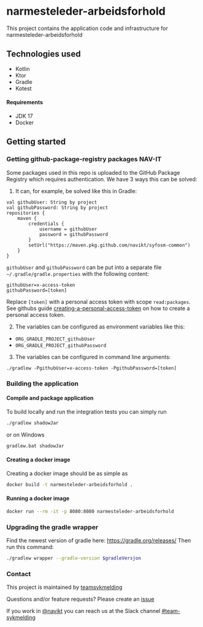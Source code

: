 # narmesteleder-arbeidsforhold
This project contains the application code and infrastructure for narmesteleder-arbeidsforhold

## Technologies used
* Kotlin
* Ktor
* Gradle
* Kotest

#### Requirements

* JDK 17
* Docker

## Getting started
### Getting github-package-registry packages NAV-IT
Some packages used in this repo is uploaded to the GitHub Package Registry which requires authentication. 
We have 3 ways this can be solved:

1. It can, for example, be solved like this in Gradle:
```
val githubUser: String by project
val githubPassword: String by project
repositories {
    maven {
        credentials {
            username = githubUser
            password = githubPassword
        }
        setUrl("https://maven.pkg.github.com/navikt/syfosm-common")
    }
}
```

`githubUser` and `githubPassword` can be put into a separate file `~/.gradle/gradle.properties` with the following content:

```                                                     
githubUser=x-access-token
githubPassword=[token]
```

Replace `[token]` with a personal access token with scope `read:packages`.
See githubs guide [creating-a-personal-access-token](https://docs.github.com/en/authentication/keeping-your-account-and-data-secure/creating-a-personal-access-token) on
how to create a personal access token.

2. The variables can be configured as environment variables like this:

* `ORG_GRADLE_PROJECT_githubUser`
* `ORG_GRADLE_PROJECT_githubPassword`

3. The variables can be configured in command line arguments:

```
./gradlew -PgithubUser=x-access-token -PgithubPassword=[token]
```

### Building the application
#### Compile and package application
To build locally and run the integration tests you can simply run 

``` bash
./gradlew shadowJar
``` 
or on Windows
``` bash
gradlew.bat shadowJar
``` 

#### Creating a docker image
Creating a docker image should be as simple as 
``` bash 
docker build -t narmesteleder-arbeidsforhold .
```

#### Running a docker image
``` bash 
docker run --rm -it -p 8080:8080 narmesteleder-arbeidsforhold
```

### Upgrading the gradle wrapper

Find the newest version of gradle here: https://gradle.org/releases/ Then run this command:

``` bash 
./gradlew wrapper --gradle-version $gradleVersjon
```

### Contact

This project is maintained by [teamsykmelding](CODEOWNERS)

Questions and/or feature requests? Please create an [issue](https://github.com/navikt/narmesteleder-arbeidsforhold/issues)

If you work in [@navikt](https://github.com/navikt) you can reach us at the Slack
channel [#team-sykmelding](https://nav-it.slack.com/archives/CMA3XV997)